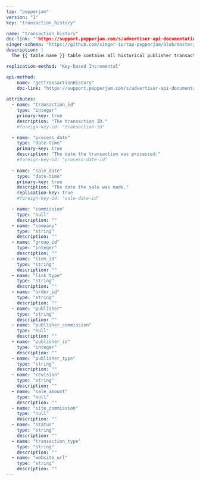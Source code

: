 ```yaml
---
tap: "pepperjam"
version: "1"
key: "transaction_history"

name: "transaction_history"
doc-link: ""https://support.pepperjam.com/s/advertiser-api-documentation#TransactionHistory
singer-schema: "https://github.com/singer-io/tap-pepperjam/blob/master/tap_pepperjam/schemas/transaction_history.json"
description: |
  The {{ table.name }} table contains all historical publisher transactions, within a given year, in your {{ integration.display_name }} account.

replication-method: "Key-based Incremental"

api-method:
    name: "getTransactionHistory"
    doc-link: "https://support.pepperjam.com/s/advertiser-api-documentation#TransactionHistory"
    
attributes:
  - name: "transaction_id"
    type: "integer"
    primary-key: true
    description: "The transaction ID."
    #foreign-key-id: "transaction-id"

  - name: "process_date"
    type: "date-time"
    primary-key: true
    description: "The date the transaction was processed."
    #foreign-key-id: "process-date-id"
    
  - name: "sale_date"
    type: "date-time"
    primary-key: true
    description: "The date the sale was made."
    replication-key: true
    #foreign-key-id: "sale-date-id"

  - name: "commission"
    type: "null"
    description: ""
  - name: "company"
    type: "string"
    description: ""
  - name: "group_id"
    type: "integer"
    description: ""
  - name: "item_id"
    type: "string"
    description: ""
  - name: "link_type"
    type: "string"
    description: ""
  - name: "order_id"
    type: "string"
    description: ""
  - name: "publisher"
    type: "string"
    description: ""
  - name: "publisher_commission"
    type: "null"
    description: ""
  - name: "publisher_id"
    type: "integer"
    description: ""
  - name: "publisher_type"
    type: "string"
    description: ""
  - name: "revision"
    type: "string"
    description: ""
  - name: "sale_amount"
    type: "null"
    description: ""
  - name: "site_commission"
    type: "null"
    description: ""
  - name: "status"
    type: "string"
    description: ""
  - name: "transaction_type"
    type: "string"
    description: ""
  - name: "website_url"
    type: "string"
    description: ""
---
```

